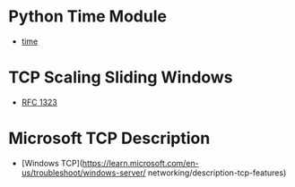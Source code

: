 # Python Time Module
- [time](https://docs.python.org/3/library/time.html)

# TCP Scaling Sliding Windows
- [RFC 1323](https://www.rfc-editor.org/rfc/rfc1323#page-8)

# Microsoft TCP Description
- [Windows TCP](https://learn.microsoft.com/en-us/troubleshoot/windows-server/
    networking/description-tcp-features)
